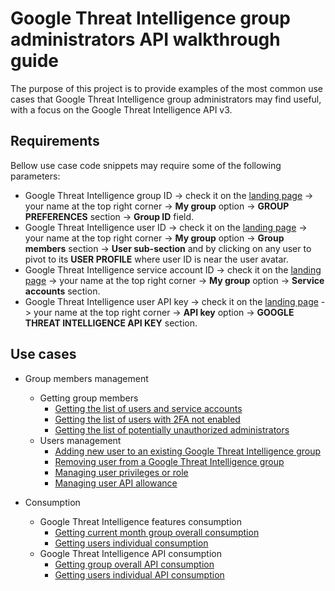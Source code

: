 # Google Threat Intelligence group administrators API walkthrough guide

The purpose of this project is to provide examples of the most common use cases that Google Threat Intelligence group administrators may find useful, with a focus on the Google Threat Intelligence API v3.

## Requirements

Bellow use case code snippets may require some of the following parameters:

* Google Threat Intelligence group ID -> check it on the [landing page](https://www.virustotal.com/gui/home/search) -> your name at the top right corner -> **My group** option -> **GROUP PREFERENCES** section -> **Group ID** field.
* Google Threat Intelligence user ID -> check it on the [landing page](https://www.virustotal.com/gui/home/search) -> your name at the top right corner -> **My group** option -> **Group members** section -> **User sub-section** and by clicking on any user to pivot to its **USER PROFILE** where user ID is near the user avatar.
* Google Threat Intelligence service account ID -> check it on the [landing page](https://www.virustotal.com/gui/home/search) -> your name at the top right corner -> **My group** option -> **Service accounts** section.
* Google Threat Intelligence user API key -> check it on the [landing page](https://www.virustotal.com/gui/home/search) -> your name at the top right corner -> **API key** option -> **GOOGLE THREAT INTELLIGENCE API KEY** section.

## Use cases
* <a name="group-members-management">Group members management
	* Getting group members
		- [Getting the list of users and service accounts](https://github.com/VirusTotal/gti-use-cases/blob/main/admins_guide/getting_group_users_and_service_accounts.py)
		- [Getting the list of users with 2FA not enabled](https://github.com/VirusTotal/gti-use-cases/blob/main/admins_guide/getting_users_without_2fa.py)
		- [Getting the list of potentially unauthorized administrators](https://github.com/VirusTotal/gti-use-cases/blob/main/admins_guide/getting_potentially_unauthorized_admins.py)
	* <a name="users-management">Users management
		- [Adding new user to an existing Google Threat Intelligence group](https://github.com/VirusTotal/gti-use-cases/blob/main/admins_guide/adding_users_to_group.py)
		- [Removing user from a Google Threat Intelligence group](https://github.com/VirusTotal/gti-use-cases/blob/main/admins_guide/remove_users_from_group.py)
		- [Managing user privileges or role](https://github.com/VirusTotal/gti-use-cases/blob/main/admins_guide/managing_users_privileges.py)
		- [Managing user API allowance](https://github.com/VirusTotal/gti-use-cases/blob/main/admins_guide/managing_users_api_allowance.py)

* <a name="consumption">Consumption
	* <a name="virustotal-enterprise-features-consumption">Google Threat Intelligence features consumption
		- [Getting current month group overall consumption](https://github.com/VirusTotal/gti-use-cases/blob/main/admins_guide/getting_group_features_current_month_consumption.py)
		- [Getting users individual consumption](https://github.com/VirusTotal/gti-use-cases/blob/main/admins_guide/getting_user_features_current_month_consumption.py)
	* <a name="api-consumption">Google Threat Intelligence API consumption
		- [Getting group overall API consumption](https://github.com/VirusTotal/gti-use-cases/blob/main/admins_guide/getting_group_api_consumption.py)
		- [Getting users individual API consumption](https://github.com/VirusTotal/gti-use-cases/blob/main/admins_guide/getting_user_api_consumption.py)
